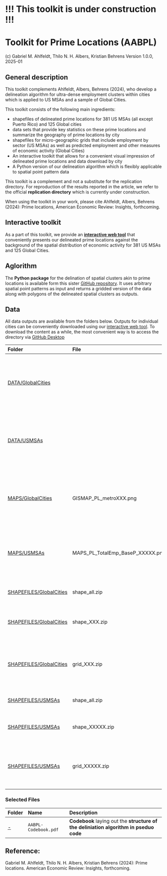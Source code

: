 # !!! This toolkit is under construction !!!

# Toolkit for Prime Locations (AABPL)
(c) Gabriel M. Ahlfeldt, Thilo N. H. Albers, Kristian Behrens
Version 1.0.0, 2025-01

## General description

This toolkit complements Ahlfeldt, Albers, Behrens (2024), who develop a delineation algorithm for ultra-dense employment clusters within cities which is applied to US MSAs and a sample of Global Cities. 

This toolkit consists of the following main ingredients:
- shapefiles of delineated prime locations for 381 US MSAs (all except Puerto Rico) and 125 Global cities
- data sets that provide key statistics on these prime locations and summarize the geography of prime locations by city
- shapefiles for micro-geographic grids that include employment by sector (US MSAs) as well as predicted employment and other measures of economic activity (Global Cities)
- An interactive toolkit that allows for a convenient visual impression of delineated prime locations and data download by city
- A Python version of our delineation algorithm which is flexibly applicable to spatial point pattern data

This toolkit is a complement and not a substitute for the replication directory. For reproduction of the results reported in the article, we refer to the official **replication directory** which is currently under construction.

When using the toolkit in your work, please cite Ahlfeldt, Albers, Behrens (2024): Prime locations, American Economic Review: Insights, forthcoming.

## Interactive toolkit

As a part of this toolkit, we provide an [**interactive web tool**](https://sites.google.com/view/ahlfeldt/toolkits-and-webtools/prime-locations) that conveniently presents our delineated prime locations against the background of the spatial distribution of economic activity for 381 US MSAs and 125 Global Cities.

## Aglorithm

The **Python package** for the delination of spatial clusters akin to prime locations is available form this sister [GitHub repository](https://github.com/Ahlfeldt/AABPL-toolkit-python). It uses arbitrary spatial point patterns as input and returns a gridded version of the data along with polygons of the delineated spatial clusters as outputs. 

## Data

All data outputs are available from the folders below. Outputs for individual cities can be conveniently downloaded using our [interactive web tool](https://sites.google.com/view/ahlfeldt/toolkits-and-webtools/prime-locations). To download the content as a while, the most convenient way is to access the directory via [GitHub Desktop](https://github.com/apps/desktop)

Folder | File | Description |
|:---------------------------------------------|:---------------------------------------------|:-------------------------------------------------------------------------|
| [DATA/GlobalCities](https://github.com/Ahlfeldt/AABPL-toolkit/tree/main/DATA/GlobalCities) |  | Folder containing data sets that provide key statistics of prime locations (merges to a shape file in [SHAPEFILES/GlobalCities](https://github.com/Ahlfeldt/AABPL-toolkit/tree/main/SHAPEFILES/GlobalCities)) as well as a summary of the geography of prime locations by Global City. |
| [DATA/USMSAs](https://github.com/Ahlfeldt/AABPL-toolkit/tree/main/DATA/USMSAs) | |Folder containing data sets that provide key statistics of prime locations (merges to a shape file in [SHAPEFILES/USMSAs](https://github.com/Ahlfeldt/AABPL-toolkit/tree/main/SHAPEFILES/USMSAs)) as well as a summary of the geography of prime locations by USMSA.|
| [MAPS/GlobalCities](https://github.com/Ahlfeldt/AABPL-toolkit/tree/main/SHAPEFILES/GlobalCities) | GISMAP_PL_metroXXX.png | PNG map illustrating prime locations for a Global City, where XXX is the Global Cities identifier. These maps can also be conveniently viewed within an interactive drop-down menu [here](https://sites.google.com/view/ahlfeldt/toolkits-and-webtools/prime-locations/prime-locations-in-129-global-cities). |
| [MAPS/USMSAs](https://github.com/Ahlfeldt/AABPL-toolkit/tree/main/MAPS/USMSAs) | MAPS_PL_TotalEmp_BaseP_XXXXX.png|PNG map illustrating prime locations for a US MSA, where XXXXX is the CBSA identifier. These maps can also be conveniently viewed within an interactive drop-down menu [here](https://sites.google.com/view/ahlfeldt/toolkits-and-webtools/prime-locations/prime-locations-in-381-us-msas). |
| [SHAPEFILES/GlobalCities](https://github.com/Ahlfeldt/AABPL-toolkit/tree/main/SHAPEFILES/GlobalCities) | shape_all.zip | ZIP archives containing one shapefile of all prime locations in all Global Cities |
| [SHAPEFILES/GlobalCities](https://github.com/Ahlfeldt/AABPL-toolkit/tree/main/SHAPEFILES/GlobalCities) | shape_XXX.zip | ZIP archives containing one shapefile of prime prime locations in the Global City with identifier XXX. |
| [SHAPEFILES/GlobalCities](https://github.com/Ahlfeldt/AABPL-toolkit/tree/main/SHAPEFILES/GlobalCities) | grid_XXX.zip | ZIP archives containing one shapefile of a micro-geographic grid for the Global City with identifier XXX, with data on predicted employment and other markers of economic activity |
| [SHAPEFILES/USMSAs](https://github.com/Ahlfeldt/AABPL-toolkit/tree/main/SHAPEFILES/USMSAs) | shape_all.zip | ZIP archives containing one shapefile of all prime locations in all US MSAs|
| [SHAPEFILES/USMSAs](https://github.com/Ahlfeldt/AABPL-toolkit/tree/main/SHAPEFILES/USMSAs) | shape_XXXXX.zip | ZIP archives containing one shapefile of prime prime locations in the US MSA with CBSA identifier XXXXX. |
| [SHAPEFILES/USMSAs](https://github.com/Ahlfeldt/AABPL-toolkit/tree/main/SHAPEFILES/USMSAs) | grid_XXXXX.zip| ZIP archives containing one shapefile of a micro-geographic grid for the US MSA with CBSA identifier XXXXX, with data on employment by sector |

### Selected Files

Folder | Name  | Description |
|:-------------------|:-------------------------------------|:-------------------------------------------------------------------------|
| [-](https://github.com/Ahlfeldt/ABRSQOL-toolkit) | `AABPL-Codebook.pdf` | **Codebook** laying out the **structure of the deliniation algorithm in pseduo code** |


## Reference: 

Gabriel M. Ahlfeldt, Thilo N. H. Albers, Kristian Behrens (2024): Prime locations. American Economic Review: Insights, forthcoming.
